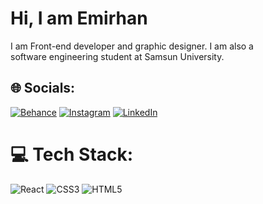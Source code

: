 # Hi, I am Emirhan
I am Front-end developer and graphic designer. I am also a <br>software engineering student at Samsun University.



## 🌐 Socials:
[![Behance](https://img.shields.io/badge/Behance-1769ff?logo=behance&logoColor=white)](https://behance.net/emirhankrhan) [![Instagram](https://img.shields.io/badge/Instagram-%23E4405F.svg?logo=Instagram&logoColor=white)](https://instagram.com/emir.krhan) [![LinkedIn](https://img.shields.io/badge/LinkedIn-%230077B5.svg?logo=linkedin&logoColor=white)](https://linkedin.com/in/emirkrhan) 

# 💻 Tech Stack:
![React](https://img.shields.io/badge/react-%2320232a.svg?style=for-the-badge&logo=react&logoColor=%2361DAFB) ![CSS3](https://img.shields.io/badge/css3-%231572B6.svg?style=for-the-badge&logo=css3&logoColor=white) ![HTML5](https://img.shields.io/badge/html5-%23E34F26.svg?style=for-the-badge&logo=html5&logoColor=white)
